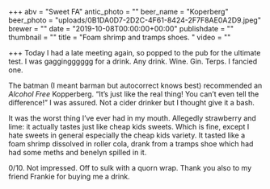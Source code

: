 +++
abv = "Sweet FA"
antic_photo = ""
beer_name = "Koperberg"
beer_photo = "uploads/0B1DA0D7-2D2C-4F61-8424-2F7F8AE0A2D9.jpeg"
brewer = ""
date = "2019-10-08T00:00:00+00:00"
publishdate = ""
thumbnail = ""
title = "Foam shrimp and tramps shoes. "
video = ""

+++
Today I had a late meeting again, so popped to the pub for the ultimate test. I was gaggingggggg for a drink. Any drink. Wine. Gin. Terps. I fancied one. 

The batman (I meant barman but autocorrect knows best)  recommended an _Alcohol Free_ Kopperberg. “It’s just like the real thing! You can’t even tell the difference!” I was assured. Not a cider drinker but I thought give it a bash. 

It was the worst thing I’ve ever had in my mouth. Allegedly strawberry and lime: it actually tastes just like cheap kids sweets. Which is fine, except I hate sweets in general especially the cheap kids variety. It tasted like a foam shrimp dissolved in roller cola, drank from a tramps shoe which had had some meths and benelyn spilled in it. 

0/10. Not impressed. Off to sulk with a quorn wrap. Thank you also to my friend Frankie for buying me a drink. 